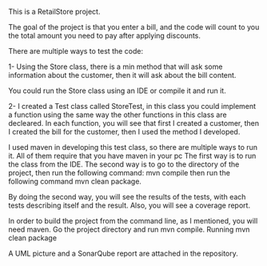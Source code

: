 This is a RetailStore project.

The goal of the project is that you enter a bill, and the code will count to you
the total amount you need to pay after applying discounts.

There are multiple ways to test the code:

1-	Using the Store class, there is a min method that will ask some information about the customer, then it will ask about the bill content. 

You could run the Store class using an IDE or compile it and run it.

2-	I created a Test class called StoreTest, in this class you could implement a function using the same way the other functions in this class are decleared. In each function, you will see that first I created a customer, then I created the bill for the customer, then I used the method I developed.

I used maven in developing this test class, so there are multiple ways to run it. All of them require that you have maven in your pc
The first way is to run the class from the IDE.
The second way is to go to the directory of the project, then run the following command: mvn compile then run the following command mvn clean package. 

By doing the second way, you will see the results of the tests, with each tests describing itself and the result. Also, you will see a coverage report. 
 

In order to build the project from the command line, as I mentioned, you will need maven. Go the project directory and run mvn compile. Running mvn clean package

A UML picture and a SonarQube report are attached in the repository. 





